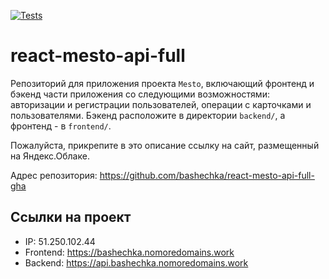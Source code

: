 [![Tests](https://github.com/bashechka/react-mesto-api-full-gha/actions/workflows/tests.yml/badge.svg)](https://github.com/bashechka/react-mesto-api-full-gha/actions/workflows/tests.yml)

# react-mesto-api-full
Репозиторий для приложения проекта `Mesto`, включающий фронтенд и бэкенд части приложения со следующими возможностями: авторизации и регистрации пользователей, операции с карточками и пользователями. Бэкенд расположите в директории `backend/`, а фронтенд - в `frontend/`. 
  
Пожалуйста, прикрепите в это описание ссылку на сайт, размещенный на Яндекс.Облаке.

Адрес репозитория: https://github.com/bashechka/react-mesto-api-full-gha

## Ссылки на проект

* IP: 51.250.102.44
* Frontend: https://bashechka.nomoredomains.work
* Backend: https://api.bashechka.nomoredomains.work